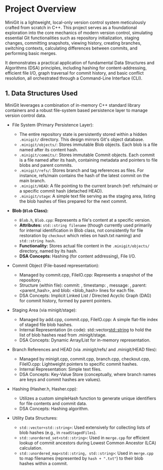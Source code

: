 # **Project Overview**
   
MiniGit is a lightweight, local-only version control system meticulously crafted from scratch in C++. This project serves as a foundational exploration into the core mechanics of modern version control, simulating essential Git functionalities such as repository initialization, staging changes, committing snapshots, viewing history, creating branches, switching contexts, calculating differences between commits, and performing basic merges.

It demonstrates a practical application of fundamental Data Structures and Algorithms (DSA) principles, including hashing for content-addressing, efficient file I/O, graph traversal for commit history, and basic conflict resolution, all orchestrated through a Command-Line Interface (CLI).




## **1. Data Structures Used**

MiniGit leverages a combination of in-memory C++ standard library containers and a robust file-system based persistence layer to manage version control data.

- File System (Primary Persistence Layer):
    - The entire repository state is persistently stored within a hidden `.minigit/` directory. This design mirrors Git's object database.
    - `.minigit/objects/`: Stores immutable Blob objects. Each blob is a file named after its content hash.
    - `.minigit/commits/`: Stores immutable Commit objects. Each commit is a file named after its hash, containing metadata and pointers to file blobs and   parent commits.
    - `.minigit/refs/`: Stores branch and tag references as files. For instance, refs/main contains the hash of the latest commit on the main branch.
    - `.minigit/HEAD`: A file pointing to the current branch (ref: refs/main) or a specific commit hash (detached HEAD).
    - `.minigit/stage`: A simple text file serving as the staging area, listing the blob hashes of files prepared for the next commit.

- **Blob (`Blob` Class):**
    - `Blob.h`, `Blob.cpp`: Represents a file's content at a specific version.
    - **Attributes:** `std::string filename` (though currently used primarily for internal identification in Blob class, not consistently for file restoration by `checkout` which relies on hash.txt naming) and `std::string hash`.
    - **Functionality:** Stores actual file content in the `.minigit/objects/` directory, named by its hash.
    - **DSA Concepts:** Hashing (for content addressing), File I/O.

- Commit Object (File-based representation):
    - Managed by commit.cpp, FileIO.cpp: Represents a snapshot of the repository.
    - Structure (within file): commit: <hash>, timestamp: <date>, message: <msg>, parent: <parent_hash>, and blob: <blob_hash> lines for each file.
    - DSA Concepts: Implicit Linked List / Directed Acyclic Graph (DAG) for commit history, formed by parent pointers.

- Staging Area (via minigit/stage):
    - Managed by add.cpp, commit.cpp, FileIO.cpp: A simple flat-file index of staged file blob hashes.
    - Internal Representation (in code): std::vector<std::string> to hold the list of blob hashes read from .minigit/stage.
    - DSA Concepts: Dynamic Array/List for in-memory representation.

- Branch References and HEAD (via .minigit/refs/ and .minigit/HEAD files):
    - Managed by minigit.cpp, commit.cpp, branch.cpp, checkout.cpp, FileIO.cpp: Lightweight pointers to specific commit hashes.
    - Internal Representation: Simple text files.
    - DSA Concepts: Key-Value Store (conceptually, where branch names are keys and commit hashes are values).

- Hashing (Hasher.h, Hasher.cpp):
    - Utilizes a custom simpleHash function to generate unique identifiers for file contents and commit data.
    - DSA Concepts: Hashing algorithm.

- Utility Data Structures:
    - `std::vector<std::string>`: Used extensively for collecting lists of blob hashes (e.g., in `readStagedFiles`).
    - `std::unordered_set<std::string>`: Used in `merge.cpp` for efficient lookup of commit ancestors during Lowest Common Ancestor (LCA) calculation.
    - `std::unordered_map<std::string, std::string>`: Used in `merge.cpp` to map filenames (represented by `hash + ".txt"`) to their blob hashes within a commit.


